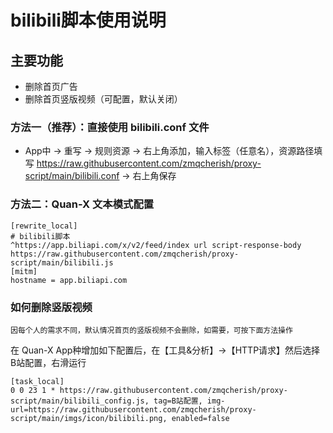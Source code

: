 # bilibili脚本使用说明

## 主要功能
- 删除首页广告
- 删除首页竖版视频（可配置，默认关闭）

### 方法一（推荐）：直接使用 bilibili.conf 文件
- App中 -> 重写 -> 规则资源 -> 右上角添加，输入标签（任意名），资源路径填写 https://raw.githubusercontent.com/zmqcherish/proxy-script/main/bilibili.conf -> 右上角保存

### 方法二：Quan-X 文本模式配置
```properties
[rewrite_local]
# bilibili脚本
^https://app.biliapi.com/x/v2/feed/index url script-response-body https://raw.githubusercontent.com/zmqcherish/proxy-script/main/bilibili.js
[mitm]
hostname = app.biliapi.com
```

### 如何删除竖版视频
	因每个人的需求不同，默认情况首页的竖版视频不会删除，如需要，可按下面方法操作

在 Quan-X App种增加如下配置后，在【工具&分析】->【HTTP请求】然后选择B站配置，右滑运行
```properties
[task_local]
0 0 23 1 * https://raw.githubusercontent.com/zmqcherish/proxy-script/main/bilibili_config.js, tag=B站配置, img-url=https://raw.githubusercontent.com/zmqcherish/proxy-script/main/imgs/icon/bilibili.png, enabled=false
```